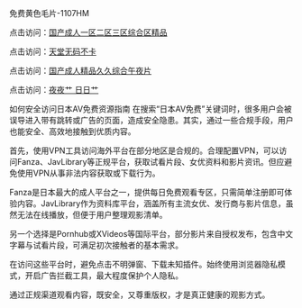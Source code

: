 免费黄色毛片-1107HM

点击访问：<a href="https://heiliaoxqkkct.pages.dev">国产成人一区二区三区综合区精品</a>

点击访问：<a href="https://heiliaoe8ajia.pages.dev">天堂无码不卡</a>

点击访问：<a href="https://heiliaoxwd5i8.pages.dev">国产成人精品久久综合午夜片</a>

点击访问：<a href="https://heiliaoxwd5i8.pages.dev">夜夜艹 日日艹</a>

如何安全访问日本AV免费资源指南
在搜索“日本AV免费”关键词时，很多用户会被误导进入带有跳转或广告的页面，造成安全隐患。其实，通过一些合规手段，用户也能安全、高效地接触到优质内容。

首先，使用VPN工具访问海外平台在部分地区是合规的。合理配置VPN，可以访问Fanza、JavLibrary等正规平台，获取试看片段、女优资料和影片资讯。但应避免使用VPN从事非法内容获取或下载行为。

Fanza是日本最大的成人平台之一，提供每日免费观看专区，只需简单注册即可体验内容。JavLibrary作为资料库平台，涵盖所有主流女优、发行商与影片信息，虽然无法在线播放，但便于用户整理观影清单。

另一个选择是Pornhub或XVideos等国际平台，部分影片来自授权发布，包含中文字幕与试看片段，可满足初次接触者的基本需求。

在访问这些平台时，避免点击不明弹窗、下载未知插件。始终使用浏览器隐私模式，开启广告拦截工具，最大程度保护个人隐私。

通过正规渠道观看内容，既安全，又尊重版权，才是真正健康的观影方式。

 
<span style="display:none;">[Canonical link]( )</span>
